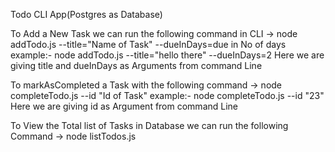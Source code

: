 Todo CLI App(Postgres as Database)

To Add a New Task we can run the following command in CLI 
-> node addTodo.js --title="Name of Task" --dueInDays=due in No of days
example:- node addTodo.js --title="hello there" --dueInDays=2
Here we are giving title and dueInDays as Arguments from command Line

To markAsCompleted a Task with the following command
-> node  completeTodo.js --id "Id of Task"
example:- node  completeTodo.js --id "23"
Here we are giving id as Argument from command Line

To View the Total list of Tasks in Database we can run the following Command
-> node listTodos.js
